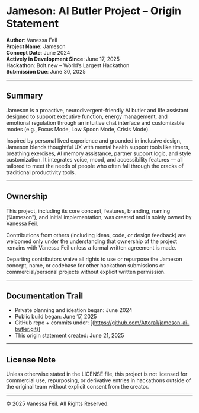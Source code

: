 # Jameson: AI Butler Project – Origin Statement  
**Author**: Vanessa Feil  
**Project Name**: Jameson  
**Concept Date**: June 2024  
**Actively in Development Since**: June 17, 2025  
**Hackathon**: Bolt.new – World’s Largest Hackathon  
**Submission Due**: June 30, 2025

---

## Summary  
Jameson is a proactive, neurodivergent-friendly AI butler and life assistant designed to support executive function, energy management, and emotional regulation through an intuitive chat interface and customizable modes (e.g., Focus Mode, Low Spoon Mode, Crisis Mode).

Inspired by personal lived experience and grounded in inclusive design, Jameson blends thoughtful UX with mental health support tools like timers, breathing exercises, AI memory assistance, partner support logic, and style customization. It integrates voice, mood, and accessibility features — all tailored to meet the needs of people who often fall through the cracks of traditional productivity tools.

---

## Ownership  
This project, including its core concept, features, branding, naming (“Jameson”), and initial implementation, was created and is solely owned by Vanessa Feil. 

Contributions from others (including ideas, code, or design feedback) are welcomed only under the understanding that ownership of the project remains with Vanessa Feil unless a formal written agreement is made.

Departing contributors waive all rights to use or repurpose the Jameson concept, name, or codebase for other hackathon submissions or commercial/personal projects without explicit written permission.

---

## Documentation Trail  
- Private planning and ideation began: June 2024  
- Public build began: June 17, 2025  
- GitHub repo + commits under: [(https://github.com/Attora1/jameson-ai-butler.git)]  
- This origin statement created: June 21, 2025

---

## License Note  
Unless otherwise stated in the LICENSE file, this project is not licensed for commercial use, repurposing, or derivative entries in hackathons outside of the original team without explicit consent from the creator.

---

© 2025 Vanessa Feil. All Rights Reserved.
